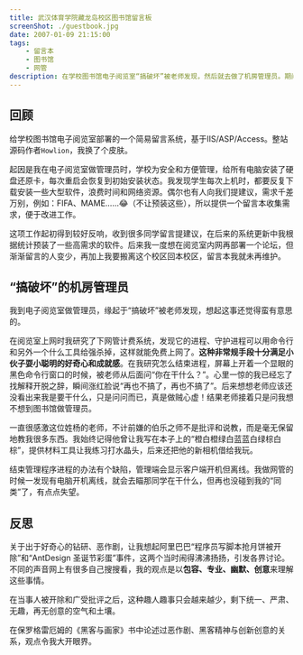 ```yaml
---
title: 武汉体育学院藏龙岛校区图书馆留言板
screenShot: ./guestbook.jpg
date: 2007-01-09 21:15:00
tags:
    - 留言本
    - 图书馆
    - 网管
description: 在学校图书馆电子阅览室“搞破坏”被老师发现，然后就去做了机房管理员。期间给建立的这个简易留言系统，收集同学们使用电脑软件的需求，便于改进工作。
---
```


## 回顾
给学校图书馆电子阅览室部署的一个简易留言系统，基于IIS/ASP/Access。整站源码作者`Howlion`，我换了个皮肤。

起因是我在电子阅览室做管理员时，学校为安全和方便管理，给所有电脑安装了硬盘还原卡，每次重启会恢复到初始安装状态。我发现学生每次上机时，都要反复下载安装一些大型软件，浪费时间和网络资源。偶尔也有人向我们提建议，需求千差万别，例如：FIFA、MAME……😂（不让预装这些），所以提供一个留言本收集需求，便于改进工作。

这项工作起初得到较好反响，收到很多同学留言提建议，在后来的系统更新中我根据统计预装了一些高需求的软件。后来我一度想在阅览室内网再部署一个论坛，但渐渐留言的人变少，再加上我要搬离这个校区回本校区，留言本我就未再维护。

## “搞破坏”的机房管理员
我到电子阅览室做管理员，缘起于“搞破坏”被老师发现，想起这事还觉得蛮有意思的。

在阅览室上网时我研究了下网管计费系统，发现它的进程、守护进程可以用命令行和另外一个什么工具给强杀掉，这样就能免费上网了。**这种非常规手段十分满足小伙子耍小聪明的好奇心和成就感**。在我研究怎么结束进程，屏幕上开着一个显眼的黑色命令行窗口的时候，被老师从后面问“你在干什么？”。心里一惊的我已经忘了找解释开脱之辞，瞬间涨红脸说“再也不搞了，再也不搞了”。后来想想老师应该还没看出来我是要干什么，只是问问而已，真是做贼心虚！结果老师接着只是问我想不想到图书馆做管理员。

一直很感激这位姓杨的老师，不计前嫌的伯乐之师不是批评和说教，而是毫无保留地教我很多东西。我始终记得他曾让我写在本子上的“橙白橙绿白蓝蓝白绿棕白棕”，提供材料工具让我练习打水晶头，后来还把他的新相机借给我玩。

结束管理程序进程的办法有个缺陷，管理端会显示客户端开机但离线。我做网管的时候一发现有电脑开机离线，就会去瞄那同学在干什么，但再也没碰到我的“同类”了，有点点失望。

## 反思
关于出于好奇心的钻研、恶作剧，让我想起阿里巴巴“程序员写脚本抢月饼被开除”和“AntDesign 圣诞节彩蛋”事件，这两个当时闹得沸沸扬扬，引发各界讨论。不同的声音网上有很多自己搜搜看，我的观点是以**包容、专业、幽默、创意**来理解这些事情。

在当事人被开除和广受批评之后，这种趣人趣事只会越来越少，剩下统一、严肃、无趣，再无创意的空气和土壤。

在保罗格雷厄姆的《黑客与画家》书中论述过恶作剧、黑客精神与创新创意的关系，观点令我大开眼界。
